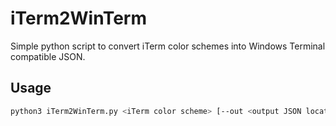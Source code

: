 # iTerm2WinTerm

Simple python script to convert iTerm color schemes into Windows Terminal compatible JSON.

## Usage

```bash
python3 iTerm2WinTerm.py <iTerm color scheme> [--out <output JSON location>]
```
